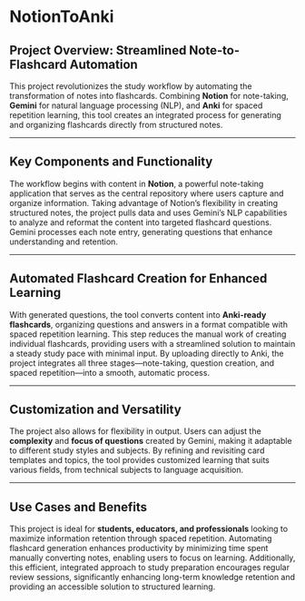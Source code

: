 # NotionToAnki
## Project Overview: Streamlined Note-to-Flashcard Automation

This project revolutionizes the study workflow by automating the transformation of notes into flashcards. Combining **Notion** for note-taking, **Gemini** for natural language processing (NLP), and **Anki** for spaced repetition learning, this tool creates an integrated process for generating and organizing flashcards directly from structured notes.

---

## Key Components and Functionality

The workflow begins with content in **Notion**, a powerful note-taking application that serves as the central repository where users capture and organize information. Taking advantage of Notion’s flexibility in creating structured notes, the project pulls data and uses Gemini’s NLP capabilities to analyze and reformat the content into targeted flashcard questions. Gemini processes each note entry, generating questions that enhance understanding and retention.

---

## Automated Flashcard Creation for Enhanced Learning

With generated questions, the tool converts content into **Anki-ready flashcards**, organizing questions and answers in a format compatible with spaced repetition learning. This step reduces the manual work of creating individual flashcards, providing users with a streamlined solution to maintain a steady study pace with minimal input. By uploading directly to Anki, the project integrates all three stages—note-taking, question creation, and spaced repetition—into a smooth, automatic process.

---

## Customization and Versatility

The project also allows for flexibility in output. Users can adjust the **complexity** and **focus of questions** created by Gemini, making it adaptable to different study styles and subjects. By refining and revisiting card templates and topics, the tool provides customized learning that suits various fields, from technical subjects to language acquisition.

---

## Use Cases and Benefits

This project is ideal for **students, educators, and professionals** looking to maximize information retention through spaced repetition. Automating flashcard generation enhances productivity by minimizing time spent manually converting notes, enabling users to focus on learning. Additionally, this efficient, integrated approach to study preparation encourages regular review sessions, significantly enhancing long-term knowledge retention and providing an accessible solution to structured learning.
